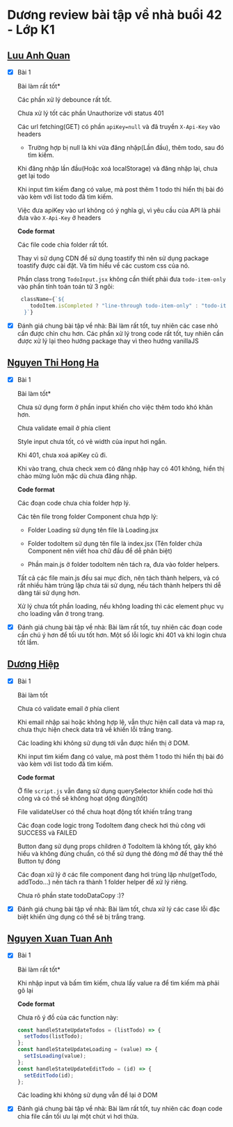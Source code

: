 # Dương review bài tập về nhà buổi 42 - Lớp K1

## [Luu Anh Quan](https://github.dev/anhquan2211/F8-OFFLINE/tree/main/f8-offline-day41)

- [x] Bài 1

  Bài làm rất tốt\*

  Các phần xử lý debounce rất tốt.

  Chưa xử lý tốt các phần Unauthorize với status 401

  Các url fetching(GET) có phần `apiKey=null` và đã truyền `X-Api-Key` vào headers

  - Trường hợp bị null là khi vừa đăng nhập(Lần đầu), thêm todo, sau đó tìm kiếm.

  Khi đăng nhập lần đầu(Hoặc xoá localStorage) và đăng nhập lại, chưa get lại todo

  Khi input tìm kiếm đang có value, mà post thêm 1 todo thì hiển thị bài đó vào kèm với list todo đã tìm kiếm.

  Việc đưa apiKey vào url không có ý nghĩa gì, vì yêu cầu của API là phải đưa vào `X-Api-Key` ở headers

  **Code format**

  Các file code chia folder rất tốt.

  Thay vì sử dụng CDN để sử dụng toastify thì nên sử dụng package toastify được cài đặt. Và tìm hiểu về các custom css của nó.

  Phần class trong `TodoInput.jsx` không cần thiết phải đưa `todo-item-only` vào phần tính toán toán tử 3 ngôi:

  ```jsx
   className={`${
      todoItem.isCompleted ? "line-through todo-item-only" : "todo-item-only"
    }`}
  ```

- [x] Đánh giá chung bài tập về nhà: Bài làm rất tốt, tuy nhiên các case nhỏ cần được chỉn chu hơn. Các phần xử lý trong code rất tốt, tuy nhiên cần được xử lý lại theo hướng package thay vì theo hướng vanillaJS

## [Nguyen Thi Hong Ha](https://github.dev/ha752002/f8-fullstack-k2/tree/main/Ex_ReactJs/day41)

- [x] Bài 1

  Bài làm tốt\*

  Chưa sử dụng form ở phần input khiến cho việc thêm todo khó khăn hơn.

  Chưa validate email ở phía client

  Style input chưa tốt, có vẻ width của input hơi ngắn.

  Khi 401, chưa xoá apiKey cũ đi.

  Khi vào trang, chưa check xem có đăng nhập hay có 401 không, hiển thị chào mừng luôn mặc dù chưa đăng nhập.

  **Code format**

  Các đoạn code chưa chia folder hợp lý.

  Các tên file trong folder Component chưa hợp lý:

  - Folder Loading sử dụng tên file là Loading.jsx

  - Folder todoItem sử dụng tên file là index.jsx (Tên folder chứa Component nên viết hoa chữ đầu để dễ phân biệt)

  - Phần main.js ở folder todoItem nên tách ra, đưa vào folder helpers.

  Tất cả các file main.js đều sai mục đích, nên tách thành helpers, và có rất nhiều hàm trùng lặp chưa tái sử dụng, nếu tách thành helpers thì dễ dàng tái sử dụng hơn.

  Xử lý chưa tốt phần loading, nếu không loading thì các element phục vụ cho loading vẫn ở trong trang.

- [x] Đánh giá chung bài tập về nhà: Bài làm rất tốt, tuy nhiên các đoạn code cần chú ý hơn để tối ưu tốt hơn. Một số lỗi logic khi 401 và khi login chưa tốt lắm.

## [Dương Hiệp](https://github.dev/duonghiep416/duonghiep_f8_fullstack/tree/main/Day41-TodoList-React)

- [x] Bài 1

  Bài làm tốt

  Chưa có validate email ở phía client

  Khi email nhập sai hoặc không hợp lệ, vẫn thực hiện call data và map ra, chưa thực hiện check data trả về khiến lỗi trắng trang.

  Các loading khi không sử dụng tới vẫn được hiển thị ở DOM.

  Khi input tìm kiếm đang có value, mà post thêm 1 todo thì hiển thị bài đó vào kèm với list todo đã tìm kiếm.

  **Code format**

  Ở file `script.js` vẫn đang sử dụng querySelector khiến code hơi thủ công và có thể sẽ không hoạt dộng đúng(tốt)

  File validateUser có thể chưa hoạt động tốt khiến trắng trang

  Các đoạn code logic trong TodoItem đang check hơi thủ công với SUCCESS và FAILED

  Button đang sử dụng props children ở TodoItem là không tốt, gây khó hiểu và không đúng chuẩn, có thể sử dụng thẻ đóng mở để thay thế thẻ Button tự đóng

  Các đoạn xử lý ở các file component đang hơi trùng lặp như(getTodo, addTodo...) nên tách ra thành 1 folder helper để xử lý riêng.

  Chưa rõ phần state todoDataCopy :)?

- [x] Đánh giá chung bài tập về nhà: Bài làm tốt, chưa xử lý các case lỗi đặc biệt khiến ứng dụng có thể sẽ bị trắng trang.

## [Nguyen Xuan Tuan Anh](https://github.dev/xuananh2212/js-fullstack/tree/main/day41/todo-list)

- [x] Bài 1

  Bài làm rất tốt\*

  Khi nhập input và bấm tìm kiếm, chưa lấy value ra để tìm kiếm mà phải gõ lại

  **Code format**

  Chưa rõ ý đồ của các function này:

  ```js
  const handleStateUpdateTodos = (listTodo) => {
    setTodos(listTodo);
  };
  const handleStateUpdateLoading = (value) => {
    setIsLoading(value);
  };
  const handleStateUpdateEditTodo = (id) => {
    setEditTodo(id);
  };
  ```

  Các loading khi không sử dụng vẫn để lại ở DOM

- [x] Đánh giá chung bài tập về nhà: Bài làm rất tốt, tuy nhiên các đoạn code chia file cần tối ưu lại một chút vì hơi thừa.
